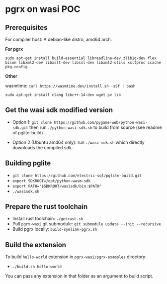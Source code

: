 # pgrx on wasi POC

## Prerequisites

For compiler host: A debian-like distro, amd64 arch.

**For pgrx**

`sudo apt-get install build-essential libreadline-dev zlib1g-dev flex bison libxml2-dev libxslt-dev libssl-dev libxml2-utils xsltproc ccache pkg-config`

**Other**

wasmtime: `curl https://wasmtime.dev/install.sh -sSf | bash`

`sudo apt-get install clang libc++-14-dev wget pv lz4`


## Get the wasi sdk modified version

- Option 1: `git clone https://github.com/pygame-web/python-wasi-sdk.git` then run `./python-wasi-sdk.sh` to build from source (see readme of pglite-build)

- Option 2 (Ubuntu amd64 only): run `./wasi-sdk.sh` which directly downloads the compiled sdk.

## Building pglite

- `git clone https://github.com/electric-sql/pglite-build.git`
- `export SDKROOT=/opt/python-wasm-sdk`
- `export PATH="$SDKROOT/wasisdk/bin:$PATH"`
- `./wasisdk.sh`

## Prepare the rust toolchain

- Install rust toolchain: `./getrust.sh`
- Pull `pgrx-wasi` git submodule: `git submodule update --init --recursive`
- Build pgrx locally: `build-symlink-pgrx.sh`

## Build the extension

To build `hello-world` extension in `pgrx-wasi/pgrx-examples` directory:

- `./build.sh hello-world`

You can pass any extension in that folder as an argument to build script.